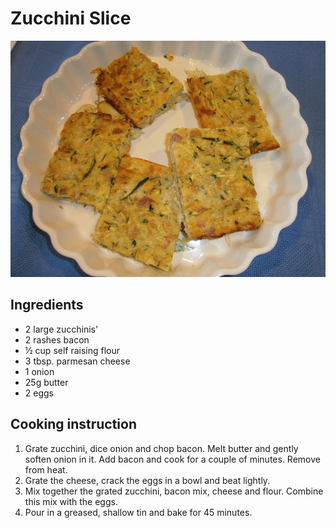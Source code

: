 # Zucchini Slice

![Zucchini Slice](../.gitbook/assets/zucchini-slice.jpg)

## Ingredients

* 2 large zucchinis’
* 2 rashes bacon
* ½ cup self raising flour
* 3 tbsp. parmesan cheese
* 1 onion
* 25g butter
* 2 eggs

## Cooking instruction

1. Grate zucchini, dice onion and chop bacon. Melt butter and gently soften onion in it. Add bacon and cook for a couple of minutes.  Remove from heat.
2. Grate the cheese, crack the eggs in a bowl and beat lightly.
3. Mix together the grated zucchini, bacon mix, cheese and flour. Combine this mix with the eggs.
4. Pour in a greased, shallow tin and bake for 45 minutes.

